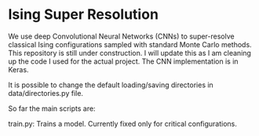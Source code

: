 # Ising Super Resolution
We use deep Convolutional Neural Networks (CNNs) to super-resolve classical Ising configurations sampled with standard Monte Carlo methods.
This repository is still under construction. I will update this as I am cleaning up the code I used for the actual project. The CNN implementation is in Keras.

It is possible to change the default loading/saving directories in data/directories.py file.

So far the main scripts are:

train.py: Trains a model. Currently fixed only for critical configurations. 
